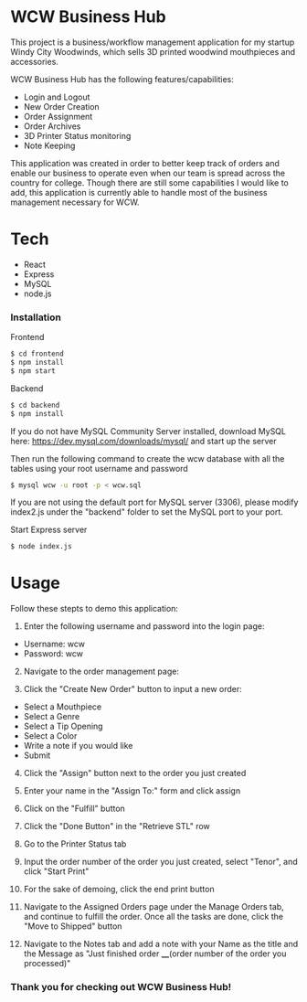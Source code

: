 # WCW Business Hub

This project is a business/workflow management application for my startup Windy City Woodwinds, which sells 3D printed woodwind mouthpieces and accessories.

WCW Business Hub has the following features/capabilities:

- Login and Logout
- New Order Creation
- Order Assignment
- Order Archives
- 3D Printer Status monitoring
- Note Keeping

This application was created in order to better keep track of orders and enable our business to operate even when our team is spread across the country for college. Though there are still some capabilities I would like to add, this application is currently able to handle most of the business management necessary for WCW.

# Tech

- React
- Express
- MySQL
- node.js

### Installation

Frontend

```sh
$ cd frontend
$ npm install
$ npm start
```

Backend

```sh
$ cd backend
$ npm install
```

If you do not have MySQL Community Server installed, download MySQL here: https://dev.mysql.com/downloads/mysql/ and start up the server

Then run the following command to create the wcw database with all the tables using your root username and password

```sh
$ mysql wcw -u root -p < wcw.sql
```

If you are not using the default port for MySQL server (3306), please modify index2.js under the "backend" folder to set the MySQL port to your port.

Start Express server

```sh
$ node index.js
```

# Usage

Follow these stepts to demo this application:

1. Enter the following username and password into the login page:

- Username: wcw
- Password: wcw

2. Navigate to the order management page:

3. Click the "Create New Order" button to input a new order:

- Select a Mouthpiece
- Select a Genre
- Select a Tip Opening
- Select a Color
- Write a note if you would like
- Submit

4. Click the "Assign" button next to the order you just created

5. Enter your name in the "Assign To:" form and click assign

6. Click on the "Fulfill" button

7. Click the "Done Button" in the "Retrieve STL" row

8. Go to the Printer Status tab

9. Input the order number of the order you just created, select "Tenor", and click "Start Print"

10. For the sake of demoing, click the end print button

11. Navigate to the Assigned Orders page under the Manage Orders tab, and continue to fulfill the order. Once all the tasks are done, click the "Move to Shipped" button

12. Navigate to the Notes tab and add a note with your Name as the title and the Message as "Just finished order **\_\_**(order number of the order you processed)"

### Thank you for checking out WCW Business Hub!
